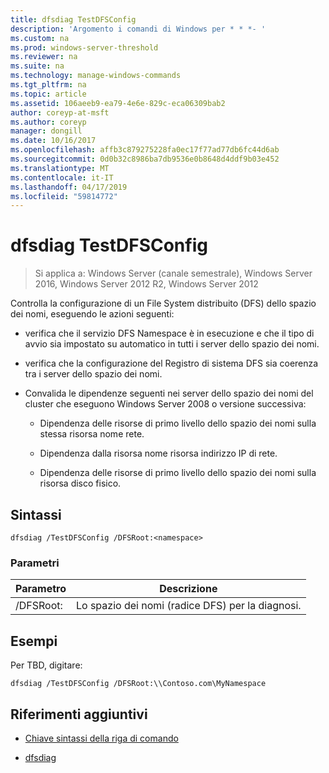 ```yaml
---
title: dfsdiag TestDFSConfig
description: 'Argomento i comandi di Windows per * * *- '
ms.custom: na
ms.prod: windows-server-threshold
ms.reviewer: na
ms.suite: na
ms.technology: manage-windows-commands
ms.tgt_pltfrm: na
ms.topic: article
ms.assetid: 106aeeb9-ea79-4e6e-829c-eca06309bab2
author: coreyp-at-msft
ms.author: coreyp
manager: dongill
ms.date: 10/16/2017
ms.openlocfilehash: affb3c879275228fa0ec17f77ad77db6fc44d6ab
ms.sourcegitcommit: 0d0b32c8986ba7db9536e0b8648d4ddf9b03e452
ms.translationtype: MT
ms.contentlocale: it-IT
ms.lasthandoff: 04/17/2019
ms.locfileid: "59814772"
---
```

# <a name="dfsdiag-testdfsconfig"></a>dfsdiag TestDFSConfig

>Si applica a: Windows Server (canale semestrale), Windows Server 2016, Windows Server 2012 R2, Windows Server 2012

Controlla la configurazione di un File System distribuito \(DFS\) dello spazio dei nomi, eseguendo le azioni seguenti:  
  
-   verifica che il servizio DFS Namespace è in esecuzione e che il tipo di avvio sia impostato su automatico in tutti i server dello spazio dei nomi.  
  
-   verifica che la configurazione del Registro di sistema DFS sia coerenza tra i server dello spazio dei nomi.  
  
-   Convalida le dipendenze seguenti nei server dello spazio dei nomi del cluster che eseguono Windows Server 2008 o versione successiva:  
  
    -   Dipendenza delle risorse di primo livello dello spazio dei nomi sulla stessa risorsa nome rete.  
  
    -   Dipendenza dalla risorsa nome risorsa indirizzo IP di rete.  
  
    -   Dipendenza delle risorse di primo livello dello spazio dei nomi sulla risorsa disco fisico.  
  
  
  
## <a name="syntax"></a>Sintassi  
  
```  
dfsdiag /TestDFSConfig /DFSRoot:<namespace>  
```  
  
### <a name="parameters"></a>Parametri  
  
|Parametro|Descrizione|  
|-------|--------|  
|\/DFSRoot:<namespace>|Lo spazio dei nomi \(radice DFS\) per la diagnosi.|  
  
## <a name="BKMK_Examples"></a>Esempi  
Per TBD, digitare:  
  
```  
dfsdiag /TestDFSConfig /DFSRoot:\\Contoso.com\MyNamespace  
```  
  
## <a name="additional-references"></a>Riferimenti aggiuntivi  
  
-   [Chiave sintassi della riga di comando](command-line-syntax-key.md)  
  
-   [dfsdiag](dfsdiag.md)  
  

